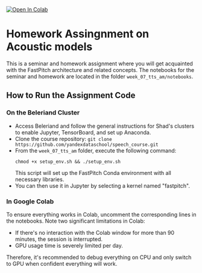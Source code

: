 <a target="_blank" href="https://colab.research.google.com/github/romakail/TTS_intensive_kz/blob/main/03_acoustic_models/notebooks/week_07_tts_seminar.ipynb">
  <img src="https://colab.research.google.com/assets/colab-badge.svg" alt="Open In Colab"/>
</a>

# Homework Assingnment on Acoustic models

This is a seminar and homework assignment where you will get acquainted with the FastPitch architecture and related concepts. The notebooks for the seminar and homework are located in the folder `week_07_tts_am/notebooks`.

## How to Run the Assignment Code

### On the Beleriand Cluster
- Access Beleriand and follow the general instructions for Shad's clusters to enable Jupyter, TensorBoard, and set up Anaconda.
- Clone the course repository: `git clone https://github.com/yandexdataschool/speech_course.git`
- From the `week_07_tts_am` folder, execute the following command:
  ```
  chmod +x setup_env.sh && ./setup_env.sh
  ```
  This script will set up the FastPitch Conda environment with all necessary libraries.
- You can then use it in Jupyter by selecting a kernel named "fastpitch".

### In Google Colab
To ensure everything works in Colab, uncomment the corresponding lines in the notebooks. Note two significant limitations in Colab:

- If there's no interaction with the Colab window for more than 90 minutes, the session is interrupted.
- GPU usage time is severely limited per day.  

Therefore, it's recommended to debug everything on CPU and only switch to GPU when confident everything will work.